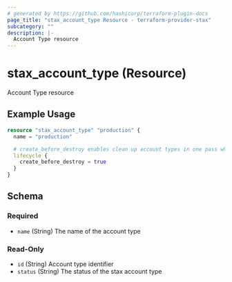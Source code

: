 ```yaml
---
# generated by https://github.com/hashicorp/terraform-plugin-docs
page_title: "stax_account_type Resource - terraform-provider-stax"
subcategory: ""
description: |-
  Account Type resource
---
```


# stax_account_type (Resource)

Account Type resource

## Example Usage

```terraform
resource "stax_account_type" "production" {
  name = "production"

  # create_before_destroy enables clean up account types in one pass when also removing refernces in stax_account resources
  lifecycle {
    create_before_destroy = true
  }
}
```

<!-- schema generated by tfplugindocs -->
## Schema

### Required

- `name` (String) The name of the account type

### Read-Only

- `id` (String) Account type identifier
- `status` (String) The status of the stax account type
